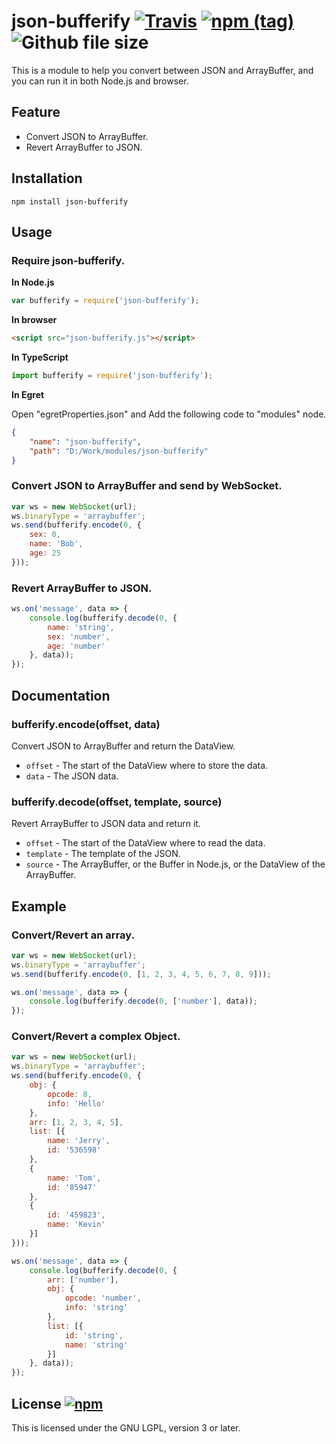 # json-bufferify [![Travis](https://img.shields.io/travis/LangZhai/json-bufferify.svg)](https://travis-ci.org/LangZhai/json-bufferify/builds) [![npm (tag)](https://img.shields.io/npm/v/json-bufferify.svg)](https://www.npmjs.com/package/json-bufferify) ![Github file size](https://img.shields.io/github/size/langzhai/json-bufferify/json-bufferify.js.svg)

This is a module to help you convert between JSON and ArrayBuffer, and you can run it in both Node.js and browser.

## Feature

* Convert JSON to ArrayBuffer.
* Revert ArrayBuffer to JSON.

## Installation

```
npm install json-bufferify
```

## Usage

### Require json-bufferify.

__In Node.js__

```javascript
var bufferify = require('json-bufferify');
```

__In browser__

```html
<script src="json-bufferify.js"></script>
```

__In TypeScript__

```javascript
import bufferify = require('json-bufferify');
```

__In Egret__

Open "egretProperties.json" and Add the following code to "modules" node.

```json
{
    "name": "json-bufferify",
    "path": "D:/Work/modules/json-bufferify"
}
```

### Convert JSON to ArrayBuffer and send by WebSocket.

```javascript
var ws = new WebSocket(url);
ws.binaryType = 'arraybuffer';
ws.send(bufferify.encode(0, {
    sex: 0,
    name: 'Bob',
    age: 25
}));
```

### Revert ArrayBuffer to JSON.

```javascript
ws.on('message', data => {
    console.log(bufferify.decode(0, {
        name: 'string',
        sex: 'number',
        age: 'number'
    }, data));
});
```

## Documentation

### bufferify.encode(offset, data)

Convert JSON to ArrayBuffer and return the DataView.

* `offset` - The start of the DataView where to store the data.
* `data` - The JSON data.

### bufferify.decode(offset, template, source)

Revert ArrayBuffer to JSON data and return it.

* `offset` - The start of the DataView where to read the data.
* `template` - The template of the JSON.
* `source` - The ArrayBuffer, or the Buffer in Node.js, or the DataView of the ArrayBuffer.

## Example

### Convert/Revert an array.

```javascript
var ws = new WebSocket(url);
ws.binaryType = 'arraybuffer';
ws.send(bufferify.encode(0, [1, 2, 3, 4, 5, 6, 7, 8, 9]));
```

```javascript
ws.on('message', data => {
    console.log(bufferify.decode(0, ['number'], data));
});
```

### Convert/Revert a complex Object.

```javascript
var ws = new WebSocket(url);
ws.binaryType = 'arraybuffer';
ws.send(bufferify.encode(0, {
    obj: {
        opcode: 8,
        info: 'Hello'
    },
    arr: [1, 2, 3, 4, 5],
    list: [{
        name: 'Jerry',
        id: '536598'
    },
    {
        name: 'Tom',
        id: '85947'
    },
    {
        id: '459823',
        name: 'Kevin'
    }]
}));
```

```javascript
ws.on('message', data => {
    console.log(bufferify.decode(0, {
        arr: ['number'],
        obj: {
            opcode: 'number',
            info: 'string'
        },
        list: [{
            id: 'string',
            name: 'string'
        }]
    }, data));
});
```

## License [![npm](https://img.shields.io/npm/l/json-bufferify.svg)](http://www.gnu.org/licenses/lgpl.html)

This is licensed under the GNU LGPL, version 3 or later.